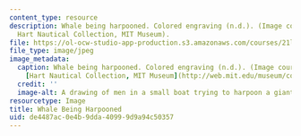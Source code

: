```yaml
---
content_type: resource
description: Whale being harpooned. Colored engraving (n.d.). (Image courtesy of the
  Hart Nautical Collection, MIT Museum).
file: https://ol-ocw-studio-app-production.s3.amazonaws.com/courses/21l-003-introduction-to-fiction-fall-2003/de4487ac0e4b9dda40999d9a94c50357_21l-003f03.jpg
file_type: image/jpeg
image_metadata:
  caption: Whale being harpooned. Colored engraving (n.d.). (Image courtesy of the
    [Hart Nautical Collection, MIT Museum](http://web.mit.edu/museum/collections/nautical.html)).
  credit: ''
  image-alt: A drawing of men in a small boat trying to harpoon a giant whale.
resourcetype: Image
title: Whale Being Harpooned
uid: de4487ac-0e4b-9dda-4099-9d9a94c50357
---
```

